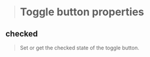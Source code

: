 >Toggle button properties
>========================
>
checked
-------
>Set or get the checked state of the toggle button.
